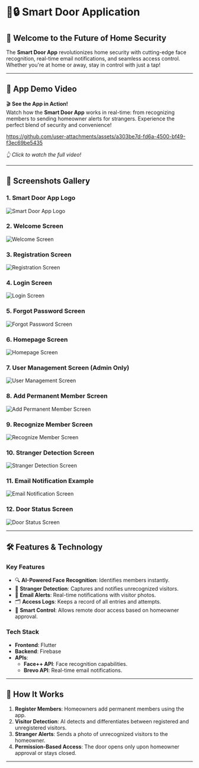 # 🚪🔒 Smart Door Application  

## 🌟 **Welcome to the Future of Home Security**  
The **Smart Door App** revolutionizes home security with cutting-edge face recognition, real-time email notifications, and seamless access control. Whether you're at home or away, stay in control with just a tap!  

---

## 🎥 **App Demo Video**  
🎬 **See the App in Action!**  
Watch how the **Smart Door App** works in real-time: from recognizing members to sending homeowner alerts for strangers. Experience the perfect blend of security and convenience!  

https://github.com/user-attachments/assets/a303be7d-fd6a-4500-bf49-f3ec69be5435

*👆 Click to watch the full video!*  

---

## 📸 Screenshots Gallery

### 1. Smart Door App Logo  
![Smart Door App Logo](https://raw.githubusercontent.com/ArsalanTheCoder/Smart_Door_-Face_Recognition-Applicatoin-Sem-03-_Project/master/door%20logo%201.jpg)

### 2. Welcome Screen  
![Welcome Screen](https://raw.githubusercontent.com/ArsalanTheCoder/Smart_Door_-Face_Recognition-Applicatoin-Sem-03-_Project/master/welcome%202.jpg)

### 3. Registration Screen  
![Registration Screen](https://raw.githubusercontent.com/ArsalanTheCoder/Smart_Door_-Face_Recognition-Applicatoin-Sem-03-_Project/master/assets/screenshots/registration_screen.jpg)

### 4. Login Screen  
![Login Screen](https://raw.githubusercontent.com/ArsalanTheCoder/Smart_Door_-Face_Recognition-Applicatoin-Sem-03-_Project/master/assets/screenshots/login_screen.jpg)

### 5. Forgot Password Screen  
![Forgot Password Screen](https://raw.githubusercontent.com/ArsalanTheCoder/Smart_Door_-Face_Recognition-Applicatoin-Sem-03-_Project/master/forgot%205.jpg)

### 6. Homepage Screen  
![Homepage Screen](https://raw.githubusercontent.com/ArsalanTheCoder/Smart_Door_-Face_Recognition-Applicatoin-Sem-03-_Project/master/assets/screenshots/homepage_screen.jpg)

### 7. User Management Screen (Admin Only)  
![User Management Screen](https://raw.githubusercontent.com/ArsalanTheCoder/Smart_Door_-Face_Recognition-Applicatoin-Sem-03-_Project/master/assets/screenshots/user_management_screen.jpg)

### 8. Add Permanent Member Screen  
![Add Permanent Member Screen](https://raw.githubusercontent.com/ArsalanTheCoder/Smart_Door_-Face_Recognition-Applicatoin-Sem-03-_Project/master/assets/screenshots/add_member_screen.jpg)

### 9. Recognize Member Screen  
![Recognize Member Screen](https://raw.githubusercontent.com/ArsalanTheCoder/Smart_Door_-Face_Recognition-Applicatoin-Sem-03-_Project/master/assets/screenshots/recognize_member_screen.jpg)

### 10. Stranger Detection Screen  
![Stranger Detection Screen](https://raw.githubusercontent.com/ArsalanTheCoder/Smart_Door_-Face_Recognition-Applicatoin-Sem-03-_Project/master/assets/screenshots/stranger_detection_screen.jpg)

### 11. Email Notification Example  
![Email Notification Screen](https://raw.githubusercontent.com/ArsalanTheCoder/Smart_Door_-Face_Recognition-Applicatoin-Sem-03-_Project/master/assets/screenshots/email_notification.jpg)

### 12. Door Status Screen  
![Door Status Screen](https://raw.githubusercontent.com/ArsalanTheCoder/Smart_Door_-Face_Recognition-Applicatoin-Sem-03-_Project/master/assets/screenshots/door_status_screen.jpg)

---

## 🛠️ **Features & Technology**  
### **Key Features**  
- 🔍 **AI-Powered Face Recognition**: Identifies members instantly.  
- 🚨 **Stranger Detection**: Captures and notifies unrecognized visitors.  
- 📧 **Email Alerts**: Real-time notifications with visitor photos.  
- 🗂️ **Access Logs**: Keeps a record of all entries and attempts.  
- 🚪 **Smart Control**: Allows remote door access based on homeowner approval.  

### **Tech Stack**  
- **Frontend**: Flutter  
- **Backend**: Firebase  
- **APIs**:  
  - **Face++ API**: Face recognition capabilities.  
  - **Brevo API**: Real-time email notifications.  

---

## 🌟 **How It Works**  
1. **Register Members**: Homeowners add permanent members using the app.  
2. **Visitor Detection**: AI detects and differentiates between registered and unregistered visitors.  
3. **Stranger Alerts**: Sends a photo of unrecognized visitors to the homeowner.  
4. **Permission-Based Access**: The door opens only upon homeowner approval or stays closed.  

---
